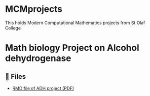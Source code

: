 # MCMprojects
This holds Modern Computational Mathematics projects from St Olaf College 


# Math biology Project on Alcohol dehydrogenase



## 📄 Files

- [RMD file of ADH project (PDF)](MyDashboard_Report.pdf)
